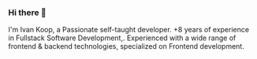 ### Hi there 👋
I'm Ivan Koop, a Passionate self-taught developer. +8 years of experience in Fullstack Software Development,. Experienced with a wide range of frontend & backend technologies, specialized on Frontend development.
